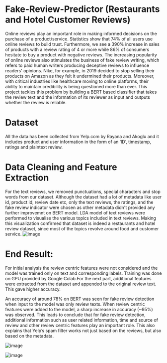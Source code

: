 # Fake-Review-Predictor (Restaurants and Hotel Customer Reviews)
Online reviews play an important role in making informed decisions on the purchase of a product/service.
Statistics show that 74% of all users use online reviews to build trust. Furthermore, we see a 390% increase in
sales of products with a review rating of 4 or more while 86% of consumers hesitate to buy a product with
negative reviews. The increasing popularity of online reviews also stimulates the business of fake review
writing, which refers to paid human writers producing deceptive reviews to influence readers' opinions. Nike, for
example, in 2019 decided to stop selling their products on Amazon as they felt it undermined their products.
Moreover, with critical industries like healthcare moving to online platforms, their ability to maintain credibility is
being questioned more than ever. This project tackles this problem by building a BERT based classifier that takes the review
text and the information of its reviewer as input and outputs whether the review is reliable.

# Dataset
All the data has been collected from Yelp.com by Rayana and Akoglu and it includes product and user
information in the form of an ‘ID’, timestamp, ratings and plaintext review.

# Data Cleaning and Feature Extraction
For the text reviews, we removed punctuations, special characters and stop words from our dataset. Although
the dataset had a lot of metadata like user id, product id, review date etc, only the text
reviews, the ratings, and the fake review indicator were chosen as other metadata didn't provided any further improvemnt on BERT model. 
LDA model of text reviews were performed to visualise the various topics included in text
reviews. Making this visualization confirmed that dataset is indeed a restaurants and hotel review dataset,
since most of the topics revolve around food and customer service.
![image](https://user-images.githubusercontent.com/41999054/131270234-f9116dd1-58e0-4690-93e1-c4284668974f.png)

# End Result: 
For initial analysis the review centric features were not considered and the model was trained only on text and
corresponding labels. Training was done on GPU provided by Google Colab.For the next part, additional
features were extracted from the dataset and appended to the original review text. This gave higher accuracy.

An accuracy of around 78% on BERT was seen for fake review detection when input to the model was only
review texts. When review centric features were added to the model, a sharp increase in accuracy
(~95%) was observed. This leads to conclude that for fake review detection, additional information such as user related
information, time and source of review and other review centric features play an important role. This also
explains that Yelp’s spam filter works not just based on the reviews, but also based on the metadata.

![image](https://user-images.githubusercontent.com/41999054/131270335-0217979d-45ab-4150-a814-53145fbb9914.png)

![image](https://user-images.githubusercontent.com/41999054/131270347-204a0a41-fa70-4629-b60a-d6c7ab26b436.png)

